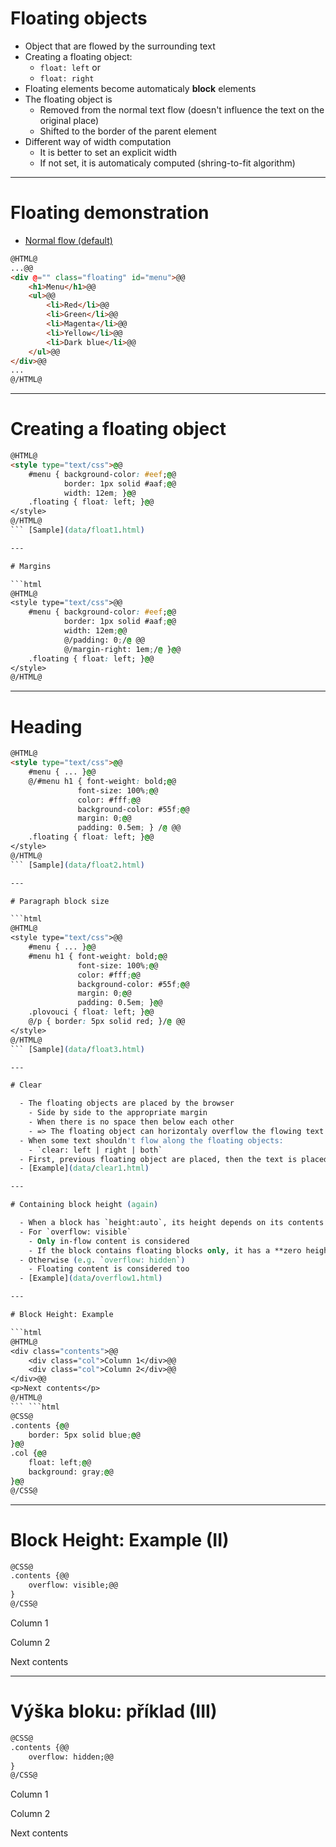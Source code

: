 # Floating objects

  - Object that are flowed by the surrounding text
  - Creating a floating object: 
    - `float: left` or
    - `float: right`
  - Floating elements become automaticaly **block** elements
  - The floating object is 
    - Removed from the normal text flow (doesn't influence the text on the original place)
    - Shifted to the border of the parent element
  - Different way of width computation 
    - It is better to set an explicit width
    - If not set, it is automaticaly computed (shring-to-fit algorithm)

---

# Floating demonstration

  - [Normal flow (default)](data/float0.html)

```html
@HTML@
...@@
<div @="" class="floating" id="menu">@@
    <h1>Menu</h1>@@
    <ul>@@
        <li>Red</li>@@
        <li>Green</li>@@
        <li>Magenta</li>@@
        <li>Yellow</li>@@
        <li>Dark blue</li>@@
    </ul>@@
</div>@@
...
@/HTML@
```

---

# Creating a floating object

```html
@HTML@
<style type="text/css">@@
    #menu { background-color: #eef;@@
            border: 1px solid #aaf;@@
            width: 12em; }@@
    .floating { float: left; }@@
</style>
@/HTML@
``` [Sample](data/float1.html)

---

# Margins

```html
@HTML@
<style type="text/css">@@
    #menu { background-color: #eef;@@
            border: 1px solid #aaf;@@
            width: 12em;@@
            @/padding: 0;/@ @@
            @/margin-right: 1em;/@ }@@
    .floating { float: left; }@@
</style>
@/HTML@
```

---

# Heading

```html
@HTML@
<style type="text/css">@@
    #menu { ... }@@
    @/#menu h1 { font-weight: bold;@@
               font-size: 100%;@@
               color: #fff;@@
               background-color: #55f;@@
               margin: 0;@@
               padding: 0.5em; } /@ @@
    .floating { float: left; }@@
</style>
@/HTML@
``` [Sample](data/float2.html)

---

# Paragraph block size

```html
@HTML@
<style type="text/css">@@
    #menu { ... }@@
    #menu h1 { font-weight: bold;@@
               font-size: 100%;@@
               color: #fff;@@
               background-color: #55f;@@
               margin: 0;@@
               padding: 0.5em; }@@
    .plovouci { float: left; }@@
    @/p { border: 5px solid red; }/@ @@
</style>
@/HTML@
``` [Sample](data/float3.html)

---

# Clear

  - The floating objects are placed by the browser 
    - Side by side to the appropriate margin
    - When there is no space then below each other
    - => The floating object can horizontaly overflow the flowing text
  - When some text shouldn't flow along the floating objects: 
    - `clear: left | right | both`
  - First, previous floating object are placed, then the text is placed below
  - [Example](data/clear1.html)

---

# Containing block height (again)

  - When a block has `height:auto`, its height depends on its contents
  - For `overflow: visible`
    - Only in-flow content is considered
    - If the block contains floating blocks only, it has a **zero height** in the result
  - Otherwise (e.g. `overflow: hidden`) 
    - Floating content is considered too
  - [Example](data/overflow1.html)

---

# Block Height: Example

```html
@HTML@
<div class="contents">@@
	<div class="col">Column 1</div>@@
	<div class="col">Column 2</div>@@
</div>@@
<p>Next contents</p>
@/HTML@
``` ```html
@CSS@
.contents {@@
	border: 5px solid blue;@@
}@@
.col {@@
	float: left;@@
	background: gray;@@
}@@
@/CSS@
```

---

# Block Height: Example (II)

```html
@CSS@
.contents {@@
	overflow: visible;@@
}
@/CSS@
``` 

Column 1

Column 2

Next contents

---

# Výška bloku: příklad (III)

```html
@CSS@
.contents {@@
	overflow: hidden;@@
}
@/CSS@
``` 

Column 1

Column 2

Next contents
